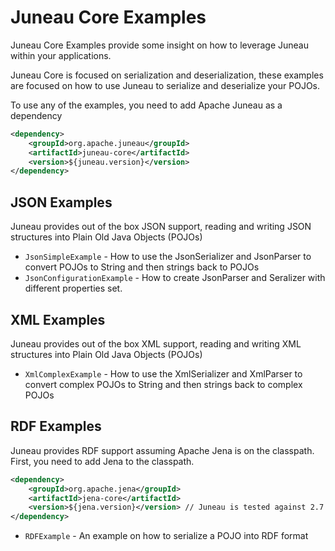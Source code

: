 <!--
 ***************************************************************************************************************************
 * Licensed to the Apache Software Foundation (ASF) under one or more contributor license agreements.  See the NOTICE file *
 * distributed with this work for additional information regarding copyright ownership.  The ASF licenses this file        *
 * to you under the Apache License, Version 2.0 (the "License"); you may not use this file except in compliance            *
 * with the License.  You may obtain a copy of the License at                                                              *
 *                                                                                                                         *
 *  http://www.apache.org/licenses/LICENSE-2.0                                                                             *
 *                                                                                                                         *
 * Unless required by applicable law or agreed to in writing, software distributed under the License is distributed on an  *
 * "AS IS" BASIS, WITHOUT WARRANTIES OR CONDITIONS OF ANY KIND, either express or implied.  See the License for the        *
 * specific language governing permissions and limitations under the License.                                              *
 ***************************************************************************************************************************
-->

# Juneau Core Examples

Juneau Core Examples provide some insight on how to leverage Juneau within your applications.

Juneau Core is focused on serialization and deserialization, these examples are focused on how to use
Juneau to serialize and deserialize your POJOs.

To use any of the examples, you need to add Apache Juneau as a dependency

```xml
<dependency>
    <groupId>org.apache.juneau</groupId>
    <artifactId>juneau-core</artifactId>
    <version>${juneau.version}</version>
</dependency>
```

## JSON Examples

Juneau provides out of the box JSON support, reading and writing JSON structures into Plain Old Java Objects (POJOs)

- `JsonSimpleExample` - How to use the JsonSerializer and JsonParser to convert POJOs to String and then strings back to POJOs
- `JsonConfigurationExample` - How to create JsonParser and Seralizer with different properties set.

## XML Examples

Juneau provides out of the box XML support, reading and writing XML structures into Plain Old Java Objects (POJOs)

- `XmlComplexExample` - How to use the XmlSerializer and XmlParser to convert complex POJOs to String and then strings back to complex POJOs

## RDF Examples

Juneau provides RDF support assuming Apache Jena is on the classpath.  First, you need to add Jena to the classpath.

```xml
<dependency>
    <groupId>org.apache.jena</groupId>
    <artifactId>jena-core</artifactId>
    <version>${jena.version}</version> // Juneau is tested against 2.7.1
</dependency>
```

- `RDFExample` - An example on how to serialize a POJO into RDF format
